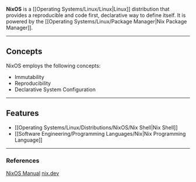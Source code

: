 **NixOS** is a [[Operating Systems/Linux/Linux|Linux]] distribution that provides a reproducible and code first, declarative way to define itself. It is powered by the [[Operating Systems/Linux/Package Manager|Nix Package Manager]].

---

## Concepts

NixOS employs the following concepts:

- Immutability
- Reproducibility 
- Declarative System Configuration

---

## Features

- [[Operating Systems/Linux/Distributions/NixOS/Nix Shell|Nix Shell]]
- [[Software Engineering/Programming Languages/Nix|Nix Programming Language]]

---

### References

[NixOS Manual](https://nixos.org/manual/nixos/stable/)
[nix.dev](https://nix.dev/tutorials/#tutorials)